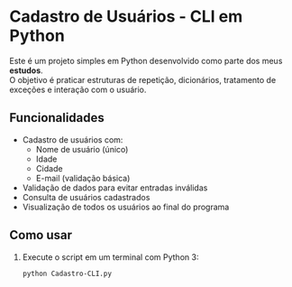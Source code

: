 # Cadastro de Usuários - CLI em Python

Este é um projeto simples em Python desenvolvido como parte dos meus **estudos**.  
O objetivo é praticar estruturas de repetição, dicionários, tratamento de exceções e interação com o usuário.

## Funcionalidades

- Cadastro de usuários com:
  - Nome de usuário (único)
  - Idade
  - Cidade
  - E-mail (validação básica)
- Validação de dados para evitar entradas inválidas
- Consulta de usuários cadastrados
- Visualização de todos os usuários ao final do programa

## Como usar

1. Execute o script em um terminal com Python 3:
   ```bash
   python Cadastro-CLI.py
